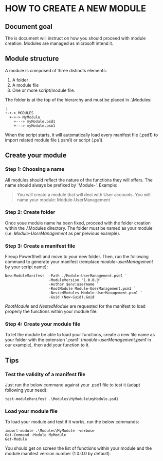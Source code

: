 # HOW TO CREATE A NEW MODULE
## Document goal
The is document will instruct on how you should proceed with module creation.
Modules are managed as microsoft intend it.

## Module structure
A module is composed of three distincts elements:
1. A folder
2. A module file
3. One or more script/module file.

The folder is at the top of the hierarchy and must be placed in .\Modules:
```
|
+-+-> MODULES
  +-+-> MyModule
    +---> myModule.psd1
    +---> myModule.psm1
```
When the script starts, it will automatically load every manifest file (.psd1) to import related module file (.psm1) or script (.ps1).

## Create your module
### Step 1: Choosing a name
All modules should reflect the nature of the functions they will offers. The name should always be prefixed by 'Module-'.
Example:
> You will create a module that will deal with User accounts.
> You will name your module: Module-UserManagement

### Step 2: Create folder
Once youe module name ha been fixed, proceed with the folder creation within the .\Modules directory. 
The folder must be named as your module (i.e. *Module-UserManagement* as per previous example).

### Step 3: Create a manifest file
Fireup PowerShell and move to your new folder. Then, run the following command to generate your manifest (remplace *module-userManagement* by your script name):
```
New-ModuleManifest  -Path ./Module-UserManagement.psd1 `
                    -ModuleVersion '1.0.0.0' `
                    -Author $env:username `
                    -RootModule Module-UserManagement.psm1 `
                    -NestedModules Module-UserManagement.psm1 `
                    -Guid (New-Guid).Guid
```
*RootModule* and *NestedModule* are requested for the manifest to load properly the functions within your module file.

### Step 4: Create your module file
To let the module be able to load your functions, create a new file name as your folder with the extension '.psm1' (*module-userManagement.psm1* in our example), then add your function to it.

## Tips
### Test the validity of a manifest file
Just run the below command against your .psd1 file to test it (adapt following your need):
```
test-moduleManifest .\Modules\MyModule\myModule.psd1
```
### Load your module file
To load your module and test if it works, run the below commands:
```
import-module .\Modules\MyModule -verbose
Get-Command -Module MyModule
Get-Module
```
You should get on screen the list of functions within your module and the module manifest version number (1.0.0.0 by default).